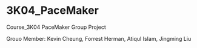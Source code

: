 # 3K04_PaceMaker
Course_3K04 PaceMaker Group Project

Grouo Member: 
          Kevin Cheung, Forrest Herman, Atiqul IsIam, Jingming Liu
